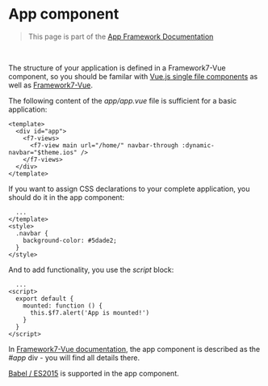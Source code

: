 # App component

> This page is part of the [App Framework Documentation](../DOCUMENTATION.md)

<br />

The structure of your application is defined in a Framework7-Vue component, so you should be familar with [Vue.js single file components](https://vuejs.org/v2/guide/single-file-components.html) as well as [Framework7-Vue](http://framework7.io/vue/).

The following content of the *app/app.vue* file is sufficient for a basic application:

```
<template>
  <div id="app">
    <f7-views>
      <f7-view main url="/home/" navbar-through :dynamic-navbar="$theme.ios" />
    </f7-views>
  </div>
</template>
```

If you want to assign CSS declarations to your complete application, you should do it in the app component:

```
  ...
</template>
<style>
  .navbar {
    background-color: #5dade2;
  }    
</style>
```

And to add functionality, you use the *script* block:

```
  ...
<script>
  export default {
    mounted: function () {
      this.$f7.alert('App is mounted!')
    }
  }
</script>
```

In [Framework7-Vue documentation](http://framework7.io/vue/app-layout.html), the app component is described as the *#app* div - you will find all details there.

[Babel / ES2015](https://babeljs.io/learn-es2015/) is supported in the app component.
